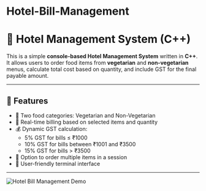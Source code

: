 # Hotel-Bill-Management
# 🏨 Hotel Management System (C++)

This is a simple **console-based Hotel Management System** written in **C++**. It allows users to order food items from **vegetarian** and **non-vegetarian** menus, calculate total cost based on quantity, and include GST for the final payable amount.

---

## 🚀 Features

- 🍛 Two food categories: Vegetarian and Non-Vegetarian
- 🧾 Real-time billing based on selected items and quantity
- 💰 Dynamic GST calculation:
  - 5% GST for bills ≤ ₹1000
  - 10% GST for bills between ₹1001 and ₹3500
  - 15% GST for bills > ₹3500
- 🔁 Option to order multiple items in a session
- 🎉 User-friendly terminal interface

---

![Hotel Bill Management Demo]("C:\Users\Admin\Downloads\Sample2.png")
